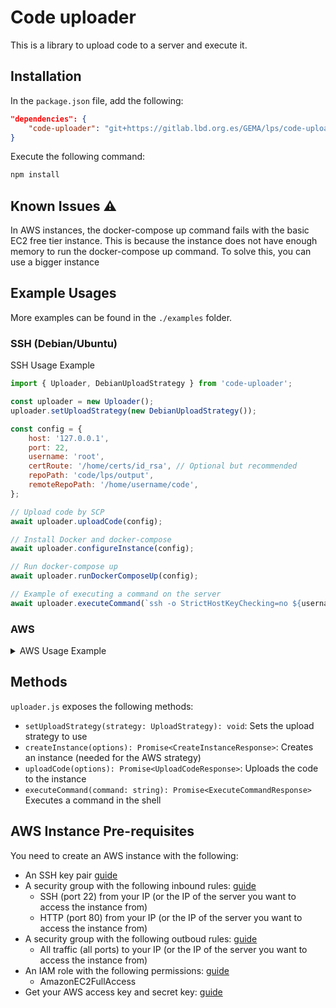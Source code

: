 # Code uploader

This is a library to upload code to a server and execute it.

## Installation

In the `package.json` file, add the following:

```json
"dependencies": {
    "code-uploader": "git+https://gitlab.lbd.org.es/GEMA/lps/code-uploader.git"
}
```

Execute the following command:

```bash
npm install
```

## Known Issues :warning:

In AWS instances, the docker-compose up command fails with the basic EC2 free tier instance. This is because the instance does not have enough memory to run the docker-compose up command. To solve this, you can use a bigger instance

## Example Usages

More examples can be found in the `./examples` folder.

### SSH (Debian/Ubuntu)

SSH Usage Example

```js
import { Uploader, DebianUploadStrategy } from 'code-uploader';

const uploader = new Uploader();
uploader.setUploadStrategy(new DebianUploadStrategy());

const config = {
    host: '127.0.0.1',
    port: 22,
    username: 'root',
    certRoute: '/home/certs/id_rsa', // Optional but recommended
    repoPath: 'code/lps/output',
    remoteRepoPath: '/home/username/code',
};

// Upload code by SCP
await uploader.uploadCode(config);

// Install Docker and docker-compose 
await uploader.configureInstance(config);

// Run docker-compose up
await uploader.runDockerComposeUp(config);

// Example of executing a command on the server
await uploader.executeCommand(`ssh -o StrictHostKeyChecking=no ${username}@${host} "sudo ls -la /home/${username}/code"`);
```

### AWS

<details>
<summary>AWS Usage Example</summary>

```js
import { Uploader, AWSUploadStrategy } from 'code-uploader';

// Create the uploader
const uploader = new Uploader();

// Set the upload strategy
uploader.setUploadStrategy(new AWSUploadStrategy());

// Create the instance (needed for the AWS strategy)
const res = await uploader.createInstance({
    AWS_ACCESS_KEY_ID,
    AWS_SECRET_ACCESS_KEY,
    AWS_REGION,
    AWS_AMI_ID,
    AWS_INSTANCE_TYPE,
    AWS_INSTANCE_NAME,
    AWS_SECURITY_GROUP_ID,
    AWS_KEY_NAME,
});

// Upload the code
const uploadRes = await uploader.uploadCode({
    publicIp: res.publicIp,
    AWS_USERNAME,
    AWS_SSH_PRIVATE_KEY_PATH,
    REPO_DIRECTORY,
    REMOTE_REPO_PATH: `/home/${AWS_USERNAME}/code`,
});

// Configure AWS instance installing docker, nginx, docker-compose and running the docker-compose file
await uploader.configureInstance({
    publicIp: res.publicIp,
    AWS_USERNAME: process.env.AWS_USERNAME || 'ec2-user',
    AWS_SSH_PRIVATE_KEY_PATH: process.env.AWS_SSH_PRIVATE_KEY_PATH || './my-key-pair.pem',
    AWS_REGION: process.env.AWS_REGION || 'eu-west-3',
})

// Run docker-compose up on AWS instance
await uploader.runDockerComposeUp({
    publicIp: res.publicIp,
    AWS_USERNAME: process.env.AWS_USERNAME || 'ec2-user',
    AWS_REGION: process.env.AWS_REGION || 'eu-west-2',
    AWS_SSH_PRIVATE_KEY_PATH: process.env.AWS_SSH_PRIVATE_KEY_PATH || './my-key-pair.pem',
})

// Example of executing a command on the AWS instance
await uploader.executeCommand(`ssh -o StrictHostKeyChecking=no -i ${AWS_SSH_PRIVATE_KEY_PATH} ${AWS_USERNAME}@${publicIp} "sudo ls -la /home/${AWS_USERNAME}/code"`);
```

</details>

## Methods

`uploader.js` exposes the following methods:

- `setUploadStrategy(strategy: UploadStrategy): void`: Sets the upload strategy to use
- `createInstance(options): Promise<CreateInstanceResponse>`: Creates an instance (needed for the AWS strategy)
- `uploadCode(options): Promise<UploadCodeResponse>`: Uploads the code to the instance
- `executeCommand(command: string): Promise<ExecuteCommandResponse>` Executes a command in the shell

## AWS Instance Pre-requisites

You need to create an AWS instance with the following:

- An SSH key pair [guide](https://docs.aws.amazon.com/AWSEC2/latest/UserGuide/create-key-pairs.html)
- A security group with the following inbound rules: [guide](https://docs.aws.amazon.com/AWSEC2/latest/UserGuide/ec2-security-groups.html?icmpid=docs_ec2_console#creating-security-group)
  - SSH (port 22) from your IP (or the IP of the server you want to access the instance from)
  - HTTP (port 80) from your IP (or the IP of the server you want to access the instance from)
- A security group with the following outboud rules: [guide](https://docs.aws.amazon.com/AWSEC2/latest/UserGuide/ec2-security-groups.html?icmpid=docs_ec2_console#creating-security-group)
  - All traffic (all ports) to your IP (or the IP of the server you want to access the instance from)
- An IAM role with the following permissions: [guide](https://docs.aws.amazon.com/singlesignon/latest/userguide/what-is.html?icmpid=docs_console_unmapped)
  - AmazonEC2FullAccess
- Get your AWS access key and secret key: [guide](https://docs.aws.amazon.com/general/latest/gr/aws-sec-cred-types.html#access-keys-and-secret-access-keys)
